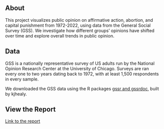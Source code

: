 ## About
This project visualizes public opinion on affirmative action, abortion, and 
capital punishment from 1972-2022, using data from the General Social Survey (GSS).
We investigate how different groups’ opinions have shifted over time and explore 
overall trends in public opinion. 

## Data
GSS is a nationally representative survey of US adults run by the 
National Opinion Research Center at the University of Chicago. 
Surveys are ran every one to two years dating back to 1972, with at least 
1,500 respondents in every sample. 

We downloaded the GSS data using the R packages
[gssr and gssrdoc](https://kjhealy.github.io/gssr/), built by kjhealy.

## View the Report
[Link to the report](https://jdonohue44.github.io/GeneralSocialSurveyVisualizations/)
